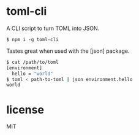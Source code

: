 # toml-cli

A CLI script to turn TOML into JSON.

`$ npm i -g toml-cli`

Tastes great when used with the [json] package.

```bash
$ cat /path/to/toml
[environment]
  hello = "world"
$ toml < path-to-toml | json environment.hello
world
```

# license

MIT
